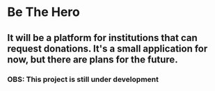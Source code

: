 # Be The Hero

## It will be a platform for institutions that can request donations. It's a small application for now, but there are plans for the future.


### OBS: This project is still under development
